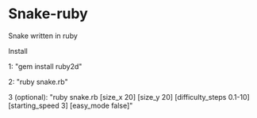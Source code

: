 # Snake-ruby
Snake written in ruby

Install

1: "gem install ruby2d"

2: "ruby snake.rb"

3 (optional): "ruby snake.rb [size_x 20] [size_y 20] [difficulty_steps 0.1-10] [starting_speed 3] [easy_mode false]"
